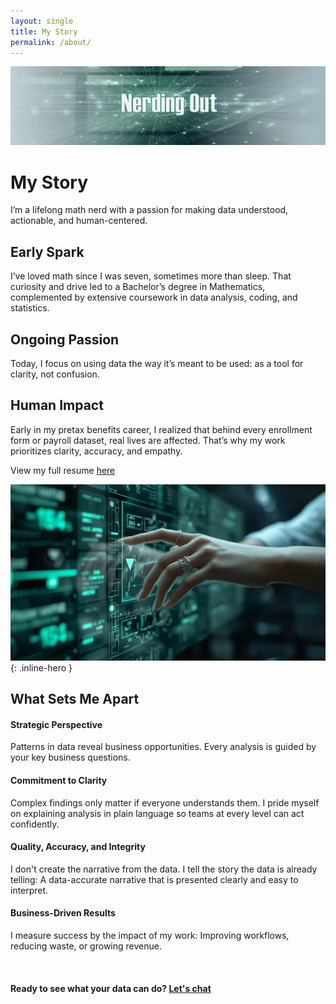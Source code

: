 ```yaml
---
layout: single
title: My Story
permalink: /about/
---
```


<div class="hero-image">
  <img src="/assets/images/about_top_page.jpg" alt="Nerding Out">
</div>

# My Story

I’m a lifelong math nerd with a passion for making data understood, actionable, and human-centered.

## Early Spark

I’ve loved math since I was seven, sometimes more than sleep. That curiosity and drive led to a Bachelor’s degree in Mathematics, complemented by extensive coursework in data analysis, coding, and statistics.

## Ongoing Passion

Today, I focus on using data the way it’s meant to be used: as a tool for clarity, not confusion.

## Human Impact

Early in my pretax benefits career, I realized that behind every enrollment form or payroll dataset, real lives are affected. That’s why my work prioritizes clarity, accuracy, and empathy.

View my full resume [here](https://jerricaraemer.github.io/)

![Data Manipulation](/assets/images/about_page.jpg){: .inline-hero }

## What Sets Me Apart

#### Strategic Perspective

Patterns in data reveal business opportunities. Every analysis is guided by your key business questions.

#### Commitment to Clarity

Complex findings only matter if everyone understands them. I pride myself on explaining analysis in plain language so teams at every level can act confidently.

#### Quality, Accuracy, and Integrity

I don't create the narrative from the data. I tell the story the data is already telling: A data-accurate narrative that is presented clearly and easy to interpret.

#### Business-Driven Results

I measure success by the impact of my work: Improving workflows, reducing waste, or growing revenue.

<br>

#### Ready to see what your data can do? [Let's chat](contact.md)

